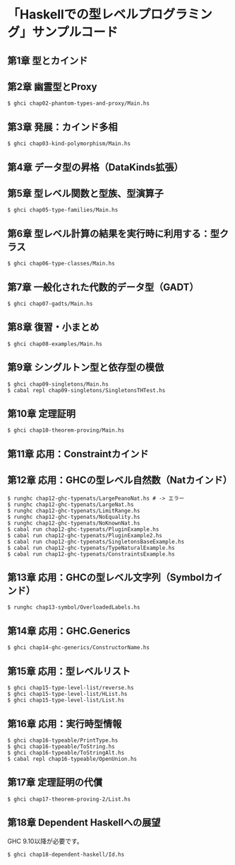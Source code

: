# 「Haskellでの型レベルプログラミング」サンプルコード

## 第1章 型とカインド

## 第2章 幽霊型とProxy

```
$ ghci chap02-phantom-types-and-proxy/Main.hs
```

## 第3章 発展：カインド多相

```
$ ghci chap03-kind-polymorphism/Main.hs
```

## 第4章 データ型の昇格（DataKinds拡張）

## 第5章 型レベル関数と型族、型演算子

```
$ ghci chap05-type-families/Main.hs
```

## 第6章 型レベル計算の結果を実行時に利用する：型クラス

```
$ ghci chap06-type-classes/Main.hs
```

## 第7章 一般化された代数的データ型（GADT）

```
$ ghci chap07-gadts/Main.hs
```

## 第8章 復習・小まとめ

```
$ ghci chap08-examples/Main.hs
```

## 第9章 シングルトン型と依存型の模倣

```
$ ghci chap09-singletons/Main.hs
$ cabal repl chap09-singletons/SingletonsTHTest.hs
```

## 第10章 定理証明

```
$ ghci chap10-theorem-proving/Main.hs
```

## 第11章 応用：Constraintカインド

## 第12章 応用：GHCの型レベル自然数（Natカインド）

```
$ runghc chap12-ghc-typenats/LargePeanoNat.hs # -> エラー
$ runghc chap12-ghc-typenats/LargeNat.hs
$ runghc chap12-ghc-typenats/LimitRange.hs
$ runghc chap12-ghc-typenats/NoEquality.hs
$ runghc chap12-ghc-typenats/NoKnownNat.hs
$ cabal run chap12-ghc-typenats/PluginExample.hs
$ cabal run chap12-ghc-typenats/PluginExample2.hs
$ cabal run chap12-ghc-typenats/SingletonsBaseExample.hs
$ cabal run chap12-ghc-typenats/TypeNaturalExample.hs
$ cabal run chap12-ghc-typenats/ConstraintsExample.hs
```

## 第13章 応用：GHCの型レベル文字列（Symbolカインド）

```
$ runghc chap13-symbol/OverloadedLabels.hs
```

## 第14章 応用：GHC.Generics

```
$ ghci chap14-ghc-generics/ConstructorName.hs
```

## 第15章 応用：型レベルリスト

```
$ ghci chap15-type-level-list/reverse.hs
$ ghci chap15-type-level-list/HList.hs
$ ghci chap15-type-level-list/List.hs
```

## 第16章 応用：実行時型情報

```
$ ghci chap16-typeable/PrintType.hs
$ ghci chap16-typeable/ToString.hs
$ ghci chap16-typeable/ToStringAlt.hs
$ cabal repl chap16-typeable/OpenUnion.hs
```

## 第17章 定理証明の代償

```
$ ghci chap17-theorem-proving-2/List.hs
```

## 第18章 Dependent Haskellへの展望

GHC 9.10以降が必要です。

```
$ ghci chap18-dependent-haskell/Id.hs
```
